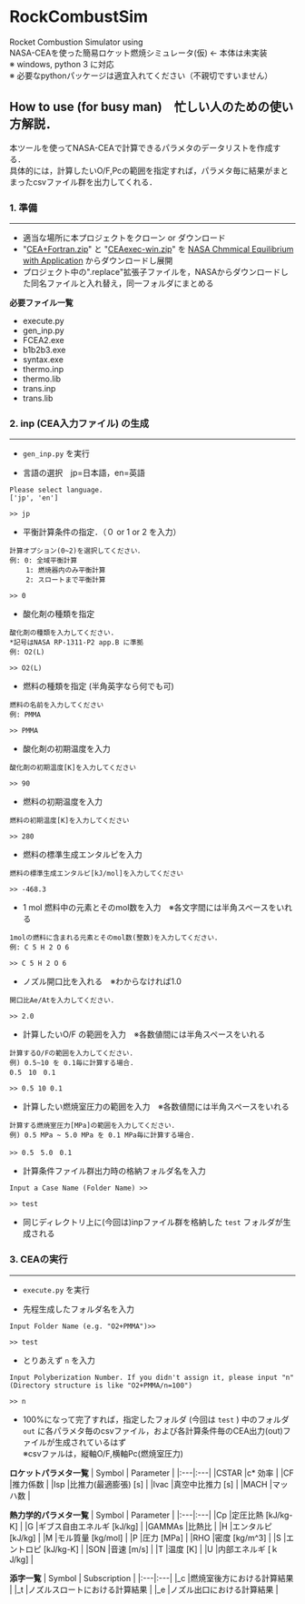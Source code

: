 # RockCombustSim
Rocket Combustion Simulator using  
NASA-CEAを使った簡易ロケット燃焼シミュレータ(仮) ← 本体は未実装  
※ windows, python 3 に対応  
※ 必要なpythonパッケージは適宜入れてください（不親切ですいません）

## How to use  (for busy man)　忙しい人のための使い方解説．  
本ツールを使ってNASA-CEAで計算できるパラメタのデータリストを作成する．  
具体的には，計算したいO/F,Pcの範囲を指定すれば，パラメタ毎に結果がまとまったcsvファイル群を出力してくれる．

### 1. 準備
___
* 適当な場所に本プロジェクトをクローン or ダウンロード
* "[CEA+Fortran.zip](https://www.grc.nasa.gov/WWW/CEAWeb/CEA+Fortran.zip)" と "[CEAexec-win.zip](https://www.grc.nasa.gov/WWW/CEAWeb/CEAexec-win.zip)" を [NASA Chmmical Equilibrium with Application](https://www.grc.nasa.gov/WWW/CEAWeb/ceaguiDownload-win.htm) からダウンロードし展開
* プロジェクト中の".replace"拡張子ファイルを，NASAからダウンロードした同名ファイルと入れ替え，同一フォルダにまとめる

**必要ファイル一覧**   
* execute.py
* gen_inp.py
* FCEA2.exe
* b1b2b3.exe
* syntax.exe
* thermo.inp
* thermo.lib
* trans.inp
* trans.lib

### 2. inp (CEA入力ファイル) の生成
___
* `gen_inp.py` を実行

* 言語の選択　jp=日本語，en=英語
~~~
Please select language.
['jp', 'en']

>> jp
~~~

* 平衡計算条件の指定．（０ or 1 or 2 を入力）
~~~
計算オプション(0~2)を選択してください．
例: 0: 全域平衡計算
    1: 燃焼器内のみ平衡計算
    2: スロートまで平衡計算

>> 0
~~~

* 酸化剤の種類を指定
~~~
酸化剤の種類を入力してください.
*記号はNASA RP-1311-P2 app.B に準拠
例: O2(L)

>> O2(L)
~~~

* 燃料の種類を指定 (半角英字なら何でも可)
~~~
燃料の名前を入力してください
例: PMMA

>> PMMA
~~~

* 酸化剤の初期温度を入力
~~~
酸化剤の初期温度[K]を入力してください

>> 90
~~~

* 燃料の初期温度を入力
~~~
燃料の初期温度[K]を入力してください

>> 280
~~~

* 燃料の標準生成エンタルピを入力
~~~
燃料の標準生成エンタルピ[kJ/mol]を入力してください

>> -468.3
~~~

* 1 mol 燃料中の元素とそのmol数を入力　※各文字間には半角スペースをいれる
~~~
1molの燃料に含まれる元素とそのmol数(整数)を入力してください.
例: C 5 H 2 O 6

>> C 5 H 2 O 6
~~~

* ノズル開口比を入れる　※わからなければ1.0
~~~
開口比Ae/Atを入力してください.

>> 2.0
~~~

* 計算したいO/F の範囲を入力　※各数値間には半角スペースをいれる
~~~
計算するO/Fの範囲を入力してください.
例) 0.5~10 を 0.1毎に計算する場合.
0.5　10　0.1

>> 0.5 10 0.1
~~~

* 計算したい燃焼室圧力の範囲を入力　※各数値間には半角スペースをいれる
~~~
計算する燃焼室圧力[MPa]の範囲を入力してください.
例) 0.5 MPa ~ 5.0 MPa を 0.1 MPa毎に計算する場合.

>> 0.5　5.0　0.1
~~~

* 計算条件ファイル群出力時の格納フォルダ名を入力
~~~
Input a Case Name (Folder Name) >>

>> test
~~~

* 同じディレクトリ上に(今回は)inpファイル群を格納した `test` フォルダが生成される

### 3. CEAの実行
___
* `execute.py` を実行

* 先程生成したフォルダ名を入力
~~~
Input Folder Name (e.g. "O2+PMMA")>>

>> test
~~~

* とりあえず `n` を入力
~~~
Input Polyberization Number. If you didn't assign it, please input "n"
(Directory structure is like "O2+PMMA/n=100")

>> n
~~~

* 100%になって完了すれば，指定したフォルダ (今回は `test` ) 中のフォルダ `out` に各パラメタ毎のcsvファイル，および各計算条件毎のCEA出力(out)ファイルが生成されているはず  
※csvファルは，縦軸O/F,横軸Pc(燃焼室圧力)
  

  
**ロケットパラメタ一覧**
| Symbol | Parameter |
|:---|:---|
|CSTAR |c* 効率 |
|CF |推力係数 |
|Isp |比推力(最適膨張) [s] |
|Ivac |真空中比推力 [s] |
|MACH |マッハ数 |  
  
**熱力学的パラメタ一覧**
| Symbol | Parameter |
|:---|:---|
|Cp |定圧比熱 [kJ/kg-K] |
|G |ギブス自由エネルギ [kJ/kg] |
|GAMMAs |比熱比 |
|H |エンタルピ [kJ/kg] |
|M |モル質量 [kg/mol] |
|P |圧力 [MPa] |
|RHO |密度 [kg/m^3] |
|S |エントロピ [kJ/kg-K] |
|SON |音速 [m/s] |
|T |温度 [K] |
|U |内部エネルギ [ｋJ/kg] |

**添字一覧**
| Symbol | Subscription |
|:---|:---|
|_c |燃焼室後方における計算結果 |
|_t |ノズルスロートにおける計算結果 |
|_e |ノズル出口における計算結果 |
